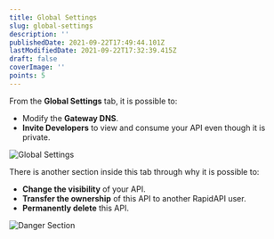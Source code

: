 ```yaml
---
title: Global Settings
slug: global-settings
description: ''
publishedDate: 2021-09-22T17:49:44.101Z
lastModifiedDate: 2021-09-22T17:32:39.415Z
draft: false
coverImage: ''
points: 5
---
```


From the **Global Settings** tab, it is possible to:

-   Modify the **Gateway DNS**.
-   **Invite Developers** to view and consume your API even though it is private.

![Global Settings](https://raw.githubusercontent.com/RapidAPI/DevRel-Stack-Data/production/learn/courses/rapidapi-hub-provider/images/image21.png)

There is another section inside this tab through why it is possible to:

-   **Change the visibility** of your API.
-   **Transfer the ownership** of this API to another RapidAPI user.
-   **Permanently delete** this API.

![Danger Section](https://raw.githubusercontent.com/RapidAPI/DevRel-Stack-Data/production/learn/courses/rapidapi-hub-provider/images/image22.png)
